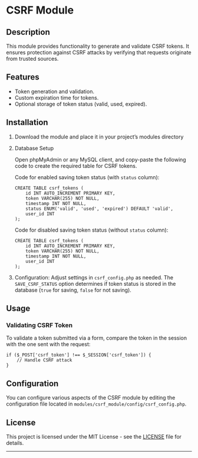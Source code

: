 # CSRF Module

## Description
This module provides functionality to generate and validate CSRF tokens. It ensures protection against CSRF attacks by verifying that requests originate from trusted sources.

## Features
- Token generation and validation.
- Custom expiration time for tokens.
- Optional storage of token status (valid, used, expired).

## Installation
1. Download the module and place it in your project’s modules directory
2. Database Setup 

    Open phpMyAdmin or any MySQL client, and copy-paste the following code to create the required table for CSRF tokens.

    Code for enabled saving token status (with `status` column):

    ```
    CREATE TABLE csrf_tokens (
        id INT AUTO_INCREMENT PRIMARY KEY, 
        token VARCHAR(255) NOT NULL, 
        timestamp INT NOT NULL, 
        status ENUM('valid', 'used', 'expired') DEFAULT 'valid', 
        user_id INT
    );

    ```

    Code for disabled saving token status (without `status` column):

    ```
    CREATE TABLE csrf_tokens (
        id INT AUTO_INCREMENT PRIMARY KEY, 
        token VARCHAR(255) NOT NULL, 
        timestamp INT NOT NULL, 
        user_id INT
    );

    ```
3. Configuration: Adjust settings in `csrf_config.php` as needed. The `SAVE_CSRF_STATUS` option determines if token status is stored in the database (`true` for saving, `false` for not saving).

## Usage

### Validating CSRF Token
To validate a token submitted via a form, compare the token in the session with the one sent with the request:
```
if ($_POST['csrf_token'] !== $_SESSION['csrf_token']) {
    // Handle CSRF attack
}
```

## Configuration
You can configure various aspects of the CSRF module by editing the configuration file located in `modules/csrf_module/config/csrf_config.php`.

## License

This project is licensed under the MIT License - see the [LICENSE](https://opensource.org/licenses/MIT) file for details.

---